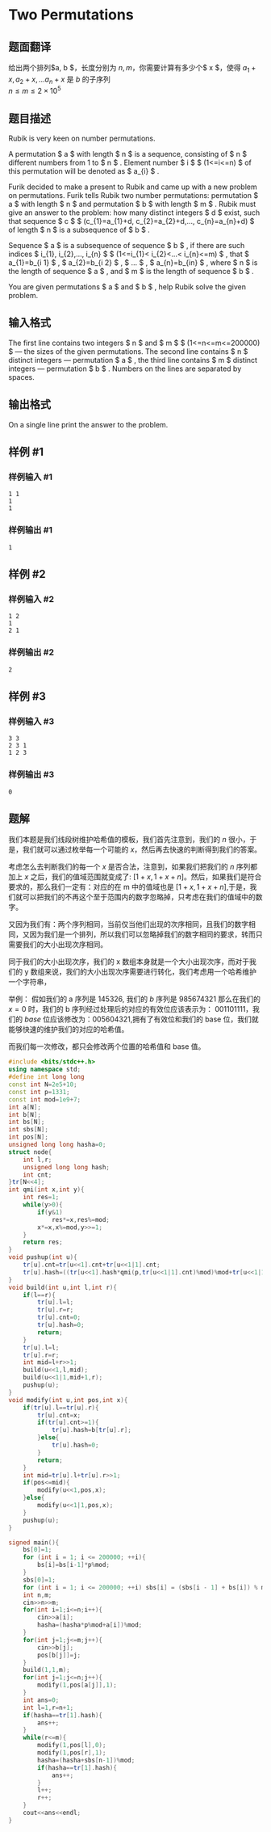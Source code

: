 # Two Permutations

## 题面翻译

给出两个排列$a, b $，长度分别为 $n,m$，你需要计算有多少个$ x $，使得 $a_1 + x,a_2 + x,...a_n + x$ 是 $b$ 的子序列  
$n \leq m \leq 2 \times 10^5$

## 题目描述

Rubik is very keen on number permutations.

A permutation $ a $ with length $ n $ is a sequence, consisting of $ n $ different numbers from 1 to $ n $ . Element number $ i $ $ (1<=i<=n) $ of this permutation will be denoted as $ a_{i} $ .

Furik decided to make a present to Rubik and came up with a new problem on permutations. Furik tells Rubik two number permutations: permutation $ a $ with length $ n $ and permutation $ b $ with length $ m $ . Rubik must give an answer to the problem: how many distinct integers $ d $ exist, such that sequence $ c $ $ (c_{1}=a_{1}+d, c_{2}=a_{2}+d,..., c_{n}=a_{n}+d) $ of length $ n $ is a subsequence of $ b $ .

Sequence $ a $ is a subsequence of sequence $ b $ , if there are such indices $ i_{1}, i_{2},..., i_{n} $ $ (1<=i_{1}&lt; i_{2}&lt;...&lt; i_{n}<=m) $ , that $ a_{1}=b_{i 1} $ , $ a_{2}=b_{i 2} $ , $ ... $ , $ a_{n}=b_{in} $ , where $ n $ is the length of sequence $ a $ , and $ m $ is the length of sequence $ b $ .


You are given permutations $ a $ and $ b $ , help Rubik solve the given problem.

## 输入格式

The first line contains two integers $ n $ and $ m $ $ (1<=n<=m<=200000) $ — the sizes of the given permutations. The second line contains $ n $ distinct integers — permutation $ a $ , the third line contains $ m $ distinct integers — permutation $ b $ . Numbers on the lines are separated by spaces.

## 输出格式

On a single line print the answer to the problem.

## 样例 #1

### 样例输入 #1

```
1 1
1
1
```

### 样例输出 #1

```
1
```

## 样例 #2

### 样例输入 #2

```
1 2
1
2 1
```

### 样例输出 #2

```
2
```

## 样例 #3

### 样例输入 #3

```
3 3
2 3 1
1 2 3
```

### 样例输出 #3

```
0
```

## 题解
我们本题是我们线段树维护哈希值的模板，我们首先注意到，我们的 $n$ 很小，于是，我们就可以通过枚举每一个可能的 $x$，然后再去快速的判断得到我们的答案。

考虑怎么去判断我们的每一个 $x$ 是否合法，注意到，如果我们把我们的 $n$ 序列都加上 $x$ 之后，我们的值域范围就变成了: $[1+x,1+x+n]$。然后，如果我们是符合要求的，那么我们一定有：对应的在 m 中的值域也是 $[1+x,1+x+n]$,于是，我们就可以把我们的不再这个至于范围内的数字忽略掉，只考虑在我们的值域中的数字。

又因为我们有：两个序列相同，当前仅当他们出现的次序相同，且我们的数字相同，又因为我们是一个排列，所以我们可以忽略掉我们的数字相同的要求，转而只需要我们的大小出现次序相同。

同于我们的大小出现次序，我们的 x 数组本身就是一个大小出现次序，而对于我们的 y 数组来说，我们的大小出现次序需要进行转化，我们考虑用一个哈希维护一个字符串，

举例：
假如我们的 a 序列是 $145326$,
我们的 $b$ 序列是 $985674321$
那么在我们的 $x=0$ 时，我们的 b 序列经过处理后的对应的有效位应该表示为： $001101111$，我们的 $base$ 位应该修改为：$005604321$,拥有了有效位和我们的 base 位，我们就能够快速的维护我们的对应的哈希值。

而我们每一次修改，都只会修改两个位置的哈希值和 base 值。

```cpp
#include <bits/stdc++.h>
using namespace std;
#define int long long
const int N=2e5+10;
const int p=1331;
const int mod=1e9+7;
int a[N];
int b[N];
int bs[N];
int sbs[N];
int pos[N];
unsigned long long hasha=0;
struct node{
	int l,r;
	unsigned long long hash;
	int cnt; 
}tr[N<<4];
int qmi(int x,int y){
	int res=1;
	while(y>0){
		if(y&1)
			res*=x,res%=mod;
		x*=x,x%=mod,y>>=1;
	}
	return res;
}
void pushup(int u){
	tr[u].cnt=tr[u<<1].cnt+tr[u<<1|1].cnt;
	tr[u].hash=((tr[u<<1].hash*qmi(p,tr[u<<1|1].cnt)%mod)%mod+tr[u<<1|1].hash)%mod;
}
void build(int u,int l,int r){
	if(l==r){
		tr[u].l=l;
		tr[u].r=r;
		tr[u].cnt=0;
		tr[u].hash=0;
		return;
	}
	tr[u].l=l;
	tr[u].r=r;
	int mid=l+r>>1;
	build(u<<1,l,mid);
	build(u<<1|1,mid+1,r);
	pushup(u);
}
void modify(int u,int pos,int x){
	if(tr[u].l==tr[u].r){
		tr[u].cnt=x;
		if(tr[u].cnt>=1){
			tr[u].hash=b[tr[u].r];
		}else{
			tr[u].hash=0;
		}
		return;
	}
	int mid=tr[u].l+tr[u].r>>1;
	if(pos<=mid){
		modify(u<<1,pos,x);
	}else{
		modify(u<<1|1,pos,x);
	}
	pushup(u);
}

signed main(){
	bs[0]=1;
	for (int i = 1; i <= 200000; ++i){
		bs[i]=bs[i-1]*p%mod;
	}
	sbs[0]=1;
    for (int i = 1; i <= 200000; ++i) sbs[i] = (sbs[i - 1] + bs[i]) % mod;
	int n,m;
	cin>>n>>m;
	for(int i=1;i<=n;i++){
		cin>>a[i];
		hasha=(hasha*p%mod+a[i])%mod;
	} 
	for(int j=1;j<=m;j++){
		cin>>b[j];
		pos[b[j]]=j;
	}
	build(1,1,m);
	for(int j=1;j<=n;j++){
		modify(1,pos[a[j]],1);
	}
	int ans=0;
	int l=1,r=n+1;
	if(hasha==tr[1].hash){
		ans++;
	}
	while(r<=m){
		modify(1,pos[l],0);
		modify(1,pos[r],1);
		hasha=(hasha+sbs[n-1])%mod;
		if(hasha==tr[1].hash){
			ans++;
		}
		l++;
		r++;
	}
	cout<<ans<<endl;
}
```